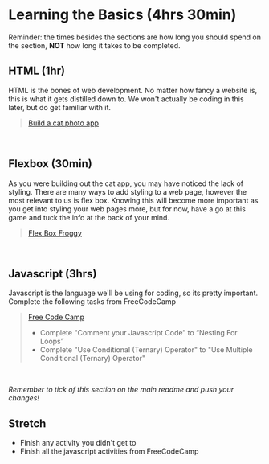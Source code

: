 # Learning the Basics (4hrs 30min)

Reminder: the times besides the sections are how long you should spend on the section, **NOT** how long it takes to be completed.

## HTML (1hr)

HTML is the bones of web development. No matter how fancy a website is, this is what it gets distilled down to. We won't actually be coding in this later, but do get familiar with it.

> [Build a cat photo app](https://www.freecodecamp.org/learn/2022/responsive-web-design/#learn-html-by-building-a-cat-photo-app)

<br/>

## Flexbox (30min)

As you were building out the cat app, you may have noticed the lack of styling. There are many ways to add styling to a web page, however the most relevant to us is flex box. Knowing this will become more important as you get into styling your web pages more, but for now, have a go at this game and tuck the info at the back of your mind.

> [Flex Box Froggy](https://flexboxfroggy.com/)

<br/>

## Javascript (3hrs)

Javascript is the language we'll be using for coding, so its pretty important. Complete the following tasks from FreeCodeCamp

> [Free Code Camp](https://www.freecodecamp.org/learn/javascript-algorithms-and-data-structures/#basic-javascript)
>
> - Complete "Comment your Javascript Code” to “Nesting For Loops”
> - Complete "Use Conditional (Ternary) Operator" to "Use Multiple Conditional (Ternary) Operator"

<br/>

_Remember to tick of this section on the main readme and push your changes!_

## Stretch

- Finish any activity you didn't get to
- Finish all the javascript activities from FreeCodeCamp
